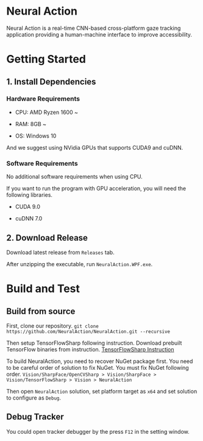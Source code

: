 # Neural Action 

Neural Action is a real-time CNN-based cross-platform gaze tracking application providing a human-machine interface to improve accessibility.

# Getting Started

## 1. Install Dependencies

### Hardware Requirements

 - CPU: AMD Ryzen 1600 ~

 - RAM: 8GB ~

 - OS: Windows 10

And we suggest using NVidia GPUs that supports CUDA9 and cuDNN.

### Software Requirements

No additional software requirements when using CPU.

If you want to run the program with GPU acceleration, you will need the following libraries.

 - CUDA 9.0

 - cuDNN 7.0

## 2. Download Release

Download latest release from `Releases` tab.

After unzipping the executable, run `NeuralAction.WPF.exe`.

# Build and Test

## Build from source

First, clone our repository.
`git clone https://github.com/NeuralAction/NeuralAction.git --recursive`

Then setup TensorFlowSharp following instruction. Download prebuilt TensorFlow binaries from instruction.
[TensorFlowSharp Instruction](https://github.com/gmlwns2000/TensorFlowSharp)

To build NeuralAction, you need to recover NuGet package first. You need to be careful order of solution to fix NuGet. You must fix NuGet following order.
`Vision/SharpFace/OpenCVSharp > Vision/SharpFace > Vision/TensorFlowSharp > Vision > NeuralAction`

Then open `NeuralAction` solution, set platform target as `x64` and set solution to configure as `Debug`.

## Debug Tracker

You could open tracker debugger by the press `F12` in the setting window.